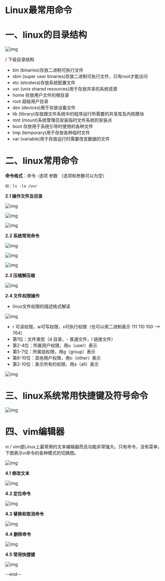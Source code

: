 # Linux最常用命令

# 一、linux的目录结构

![img](https://mmbiz.qpic.cn/mmbiz_jpg/tuSaKc6SfPrCdhhPgOiaoBcFPce4tpjykKa6Mib0INI8WR69mJnFnqycibJJyudibgmAPfx8eDgL3p9Phe3tgFmVzA/640?wx_fmt=jpeg&tp=webp&wxfrom=5&wx_lazy=1&wx_co=1)

/ 下级目录结构

- bin (binaries)存放二进制可执行文件
- sbin (super user binaries)存放二进制可执行文件，只有root才能访问
- etc (etcetera)存放系统配置文件
- usr (unix shared resources)用于存放共享的系统资源
- home 存放用户文件的根目录
- root 超级用户目录
- dev (devices)用于存放设备文件
- lib (library)存放跟文件系统中的程序运行所需要的共享库及内核模块
- mnt (mount)系统管理员安装临时文件系统的安装点
- boot 存放用于系统引导时使用的各种文件
- tmp (temporary)用于存放各种临时文件
- var (variable)用于存放运行时需要改变数据的文件



# 二、linux常用命令

**命令格式**：命令 -选项 参数 （选项和参数可以为空）

```
如：ls -la /usr
```

**2.1 操作文件及目录**

![img](https://mmbiz.qpic.cn/mmbiz_png/YrLz7nDONjFfwIxuqgHaxR6TVoWwicBCiaMyzWUmHXfOmbOtzqmF8XFrlGTZjXlldGIjFIzXjjVd9qqfv5DNZe4Q/640?wx_fmt=png&tp=webp&wxfrom=5&wx_lazy=1&wx_co=1)



![img](https://mmbiz.qpic.cn/mmbiz_png/YrLz7nDONjFfwIxuqgHaxR6TVoWwicBCiaxBcpuWAufxawefmBjR3svV0XfIDe91ANDN7POcialBPIRX4UCVdHmew/640?wx_fmt=png&tp=webp&wxfrom=5&wx_lazy=1&wx_co=1)



![img](https://mmbiz.qpic.cn/mmbiz_png/YrLz7nDONjFfwIxuqgHaxR6TVoWwicBCiaL2xfnaDDv2bGznogE1ppXPxha6U6hQ5aYP9evavx9Aw3D8Tl5LuMWg/640?wx_fmt=png&tp=webp&wxfrom=5&wx_lazy=1&wx_co=1)





**2.2 系统常用命令**



![img](https://mmbiz.qpic.cn/mmbiz_png/YrLz7nDONjFfwIxuqgHaxR6TVoWwicBCiaykCib7bstwWapYzXfQtvlZPPVdLpyB61yoIh62Ss300C5eYRTeObMzQ/640?wx_fmt=png&tp=webp&wxfrom=5&wx_lazy=1&wx_co=1)



![img](https://mmbiz.qpic.cn/mmbiz_png/YrLz7nDONjFfwIxuqgHaxR6TVoWwicBCiaFv8ibw718CI6CQMZoiaXFsGLm776H7a9xfHiatLOfGfhxw4GQjia4lBlPg/640?wx_fmt=png&tp=webp&wxfrom=5&wx_lazy=1&wx_co=1)



![img](https://mmbiz.qpic.cn/mmbiz_png/YrLz7nDONjFfwIxuqgHaxR6TVoWwicBCiaOIDibRRiaOzYUDlWguWUIuv2zCibg9y8emAQflxXznOzUhIMwZm0ZhfibQ/640?wx_fmt=png&tp=webp&wxfrom=5&wx_lazy=1&wx_co=1)



**2.3 压缩解压缩**

![img](https://mmbiz.qpic.cn/mmbiz_png/YrLz7nDONjFfwIxuqgHaxR6TVoWwicBCiayWYRKtESM2QO2PibplMMtwbtlWDV5GD7y0BlP03xyUJmrkkZIBmbwkA/640?wx_fmt=png&tp=webp&wxfrom=5&wx_lazy=1&wx_co=1)



**2.4 文件权限操作**

- linux文件权限的描述格式解读

![img](https://mmbiz.qpic.cn/mmbiz_jpg/tuSaKc6SfPrCdhhPgOiaoBcFPce4tpjykvNabx6Ho22UJSicXj6uGwrib48KAjv8WTn0iaaOUBSLYMUsKiaDe8vb7gA/640?wx_fmt=jpeg&tp=webp&wxfrom=5&wx_lazy=1&wx_co=1)



- r 可读权限，w可写权限，x可执行权限（也可以用二进制表示 111 110 100 --> 764）
- 第1位：文件类型（d 目录，- 普通文件，l 链接文件）
- 第2-4位：所属用户权限，用u（user）表示
- 第5-7位：所属组权限，用g（group）表示
- 第8-10位：其他用户权限，用o（other）表示
- 第2-10位：表示所有的权限，用a（all）表示

![img](https://mmbiz.qpic.cn/mmbiz_png/YrLz7nDONjFfwIxuqgHaxR6TVoWwicBCiaJYiauCAFjempsSiaUsNEQKU5muRNamqCt6XKxX51uUcUJQIfauCBGb7g/640?wx_fmt=png&tp=webp&wxfrom=5&wx_lazy=1&wx_co=1)



# 三、linux系统常用快捷键及符号命令

![img](https://mmbiz.qpic.cn/mmbiz_png/YrLz7nDONjFfwIxuqgHaxR6TVoWwicBCiaF8T3HwDibZb6EoGzCuTP6KGkCtByUcHRfpWL288lJPFkNQjicYWdnKoQ/640?wx_fmt=png&tp=webp&wxfrom=5&wx_lazy=1&wx_co=1)



# 四、vim编辑器

vi / vim是Linux上最常用的文本编辑器而且功能非常强大。只有命令，没有菜单，下图表示vi命令的各种模式的切换图。

![img](https://mmbiz.qpic.cn/mmbiz_jpg/tuSaKc6SfPrCdhhPgOiaoBcFPce4tpjykeSGAqQ6vwicJcNf9AtHRpxAb8efawNibqgx2zmkCReVbLYSCuyvXIM6w/640?wx_fmt=jpeg&tp=webp&wxfrom=5&wx_lazy=1&wx_co=1)



**4.1 修改文本**

![img](https://mmbiz.qpic.cn/mmbiz_png/YrLz7nDONjFfwIxuqgHaxR6TVoWwicBCiapsRoicnGDROYs7K2Nby9K0cPTQwvicia5pg58pPFRbeYQX23bUriaP9c3Q/640?wx_fmt=png&tp=webp&wxfrom=5&wx_lazy=1&wx_co=1)



**4.2 定位命令**

![img](https://mmbiz.qpic.cn/mmbiz_png/YrLz7nDONjFfwIxuqgHaxR6TVoWwicBCiaW9ubIw2eADU27yyNHrgc3qUnjicHWCGV13iaCAcaegLtEXlujR2gyz4w/640?wx_fmt=png&tp=webp&wxfrom=5&wx_lazy=1&wx_co=1)



**4.3 替换和取消命令**

![img](https://mmbiz.qpic.cn/mmbiz_png/YrLz7nDONjFfwIxuqgHaxR6TVoWwicBCialCmRBeFam8sY6ibjib0qx75hBPrISqQwywtjq4LZESCD7JYwnmuJvhgg/640?wx_fmt=png&tp=webp&wxfrom=5&wx_lazy=1&wx_co=1)



**4.4 删除命令**

![img](https://mmbiz.qpic.cn/mmbiz_png/YrLz7nDONjFfwIxuqgHaxR6TVoWwicBCiaJddPfgVP6wh2MZB6Rx7gLLtofaBP6s7j1Ao12RKJcvzZt4IWMHIGdw/640?wx_fmt=png&tp=webp&wxfrom=5&wx_lazy=1&wx_co=1)



**4.5 常用快捷键**

![img](https://mmbiz.qpic.cn/mmbiz_png/YrLz7nDONjFfwIxuqgHaxR6TVoWwicBCia5JB4PkqGw6Qo1icQsc57GaxNUF7AuSzEULiaBomtvcnuhAAicCtpdhqzQ/640?wx_fmt=png&tp=webp&wxfrom=5&wx_lazy=1&wx_co=1)



--end--


  